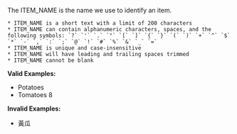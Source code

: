 <!-- markdownlint-disable-file first-line-h1 -->
The ITEM_NAME is the name we use to identify an item.

```info
* ITEM_NAME is a short text with a limit of 200 characters
* ITEM_NAME can contain alphanumeric characters, spaces, and the following symbols: `?` `'` `.` `"` `[` `]` `{` `}` `(` `)` `+` `^` `$` `*` `-` `,` `:` `;` `@` `!` `#` `%` `&` `_` `=`
* ITEM_NAME is unique and case-insensitive
* ITEM_NAME will have leading and trailing spaces trimmed
* ITEM_NAME cannot be blank
```

**Valid Examples:**

* Potatoes
* Tomatoes 8

**Invalid Examples:**

* 黃瓜

